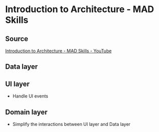# Introduction to Architecture - MAD Skills

## Source

[Introduction to Architecture - MAD Skills - YouTube](https://www.youtube.com/watch?v=TPWmfJq16rA&list=PLWz5rJ2EKKc8GZWCbUm3tBXKeqIi3rcVX&index=1&t=12s)

## Data layer

## UI layer

- Handle UI events

## Domain layer

- Simplify the interactions between UI layer and Data layer
